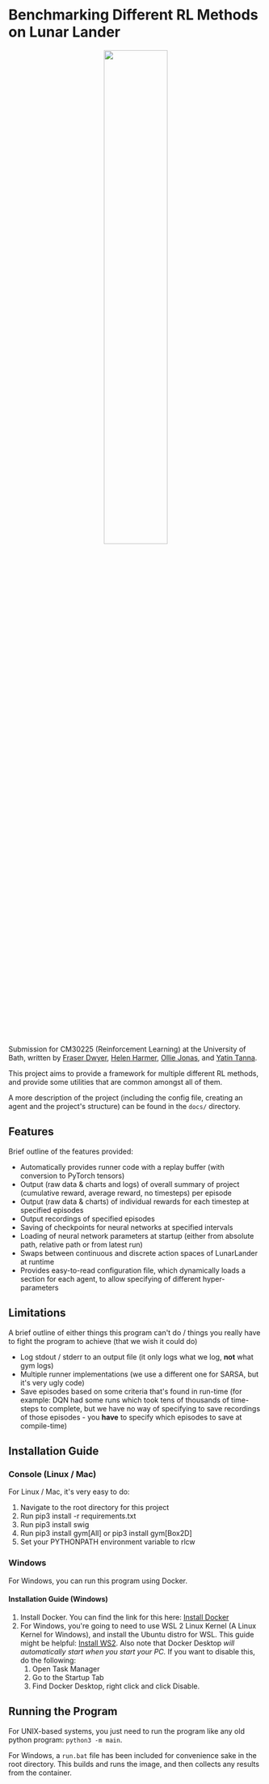 # Benchmarking Different RL Methods on Lunar Lander

<p align="center">
  <img src="https://imgur.com/ODEnfxR.gif" width="50%" />
</p>

Submission for CM30225 (Reinforcement Learning) at the University of Bath, written by [Fraser Dwyer](https://github.com/Fraser-Dwyer), [Helen Harmer](https://github.com/helen2000), [Ollie Jonas](https://github.com/OllieJonas), and [Yatin Tanna](https://github.com/YatinTanna).

This project aims to provide a framework for multiple different RL methods, and provide some utilities that are common amongst all of them.

A more description of the project (including the config file, creating an agent and the project's structure) can be found in the `docs/` directory.

## Features

Brief outline of the features provided:

- Automatically provides runner code with a replay buffer (with conversion to PyTorch tensors)
- Output (raw data & charts and logs) of overall summary of project (cumulative reward, average reward, no timesteps) per episode
- Output (raw data & charts) of individual rewards for each timestep at specified episodes
- Output recordings of specified episodes
- Saving of checkpoints for neural networks at specified intervals
- Loading of neural network parameters at startup (either from absolute path, relative path or from latest run)
- Swaps between continuous and discrete action spaces of LunarLander at runtime
- Provides easy-to-read configuration file, which dynamically loads a section for each agent, to allow specifying of different hyper-parameters

## Limitations

A brief outline of either things this program can't do / things you really have to fight the program to achieve (that we wish it could do)

- Log stdout / stderr to an output file (it only logs what we log, **not** what gym logs)
- Multiple runner implementations (we use a different one for SARSA, but it's very ugly code)
- Save episodes based on some criteria that's found in run-time (for example: DQN had some runs which took tens of thousands of time-steps to complete, but we have no way of specifying to save recordings of those episodes - you **have** to specify which episodes to save at compile-time)

## Installation Guide

### Console (Linux / Mac)
  
For Linux / Mac, it's very easy to do:

1. Navigate to the root directory for this project
2. Run pip3 install -r requirements.txt
3. Run pip3 install swig
4. Run pip3 install gym[All] or pip3 install gym[Box2D]
5. Set your PYTHONPATH environment variable to rlcw

### Windows

For Windows, you can run this program using Docker.
  
#### Installation Guide (Windows)
  
  1. Install Docker. You can find the link for this here: [Install Docker](https://docs.docker.com/get-docker/ "Docker")
  2. For Windows, you're going to need to use WSL 2 Linux Kernel (A Linux Kernel for Windows), and install the Ubuntu distro for WSL. This guide might be helpful:  [Install WS2](https://learn.microsoft.com/en-us/windows/wsl/install-manual). Also note that Docker Desktop _will automatically start when you start your PC._ If you want to disable this, do the following:
      1. Open Task Manager
      2. Go to the Startup Tab
      3. Find Docker Desktop, right click and click Disable.

## Running the Program

For UNIX-based systems, you just need to run the program like any old python program: `python3 -m main`. 
  
For Windows, a `run.bat` file has been included for convenience sake in the root directory. This builds and runs the image, and then collects any results from the container. 
  
